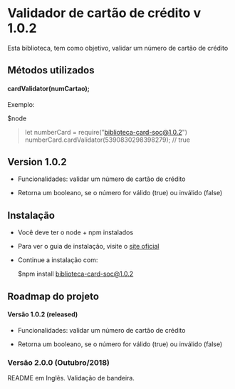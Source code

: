 # Validador de cartão de crédito v 1.0.2

Esta biblioteca, tem como objetivo, validar um número de cartão de crédito

## Métodos utilizados

#### cardValidator(numCartao);

Exemplo:

   $node
   > let numberCard = require("biblioteca-card-soc@1.0.2")
   > numberCard.cardValidator(5390830298398279); // true

## Version 1.0.2

- Funcionalidades: validar um número de cartão de crédito

- Retorna um booleano, se o número for válido (true) ou inválido (false)

## Instalação

- Você deve ter o node + npm instalados

- Para ver o guia de instalação, visite o [site oficial](https://www.npmjs.com/get-npm "site oficial")

- Continue a instalação com:

     $npm install biblioteca-card-soc@1.0.2

## Roadmap do projeto

#### Versão 1.0.2 (released)

- Funcionalidades: validar um número de cartão de crédito

- Retorna um booleano, se o número for válido (true) ou inválido (false)

### Versão 2.0.0 (Outubro/2018)

README em Inglês.
Validação de bandeira.
